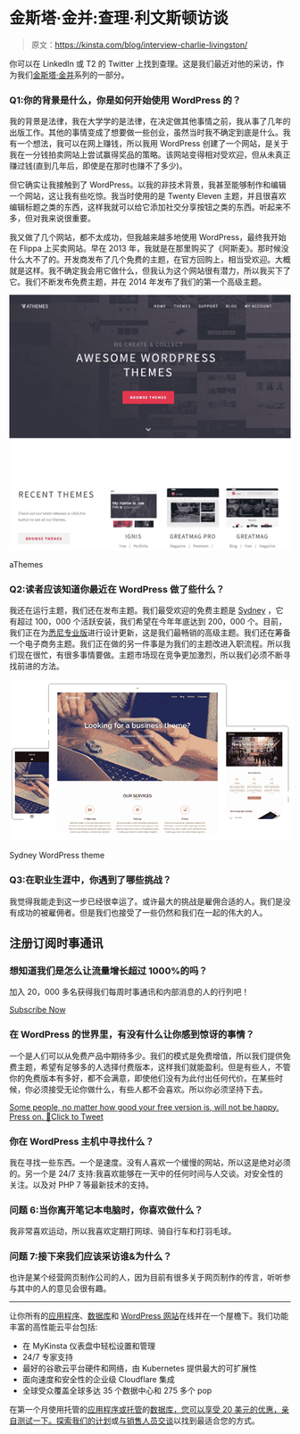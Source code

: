 # 金斯塔·金并:查理·利文斯顿访谈

> 原文：<https://kinsta.com/blog/interview-charlie-livingston/>

你可以在 LinkedIn 或 T2 的 Twitter 上找到查理。这是我们最近对他的采访，作为我们[金斯塔·金并](https://kinsta.com/?post_type=post&s=kingpin)系列的一部分。

### Q1:你的背景是什么，你是如何开始使用 WordPress 的？

我的背景是法律，我在大学学的是法律，在决定做其他事情之前，我从事了几年的出版工作。其他的事情变成了想要做一些创业，虽然当时我不确定到底是什么。我有一个想法，我可以在网上赚钱，所以我用 WordPress 创建了一个网站，是关于我在一分钱拍卖网站上尝试赢得奖品的策略。该网站变得相对受欢迎，但从未真正赚过钱(直到几年后，即使是在那时也赚不了多少)。

但它确实让我接触到了 WordPress。以我的非技术背景，我甚至能够制作和编辑一个网站，这让我有些吃惊。我当时使用的是 Twenty Eleven 主题，并且很喜欢编辑标题之类的东西，这样我就可以给它添加社交分享按钮之类的东西。听起来不多，但对我来说很重要。

我又做了几个网站，都不太成功，但我越来越多地使用 WordPress，最终我开始在 Flippa 上买卖网站。早在 2013 年，我就是在那里购买了《阿斯麦》。那时候没什么大不了的。开发商发布了几个免费的主题，在官方回购上，相当受欢迎。大概就是这样。我不确定我会用它做什么，但我认为这个网站很有潜力，所以我买下了它。我们不断发布免费主题，并在 2014 年发布了我们的第一个高级主题。

[![aThemes](img/c731810ca0dae7ab01069e1dbf8b331e.png)](https://athemes.com/)

aThemes



### Q2:读者应该知道你最近在 WordPress 做了些什么？

我还在运行主题，我们还在发布主题。我们最受欢迎的免费主题是 [Sydney](https://athemes.com/theme/sydney/) ，它有超过 100，000 个活跃安装，我们希望在今年年底达到 200，000 个。目前，我们正在为[悉尼专业版](https://athemes.com/theme/sydney-pro/)进行设计更新，这是我们最畅销的高级主题。我们还在筹备一个电子商务主题。我们正在做的另一件事是为我们的主题改进入职流程。所以我们现在很忙，有很多事情要做。主题市场现在竞争更加激烈，所以我们必须不断寻找前进的方法。

![Sydney WordPress theme](img/ab372d703d13ed497bc397976b151851.png)

Sydney WordPress theme



### Q3:在职业生涯中，你遇到了哪些挑战？

我觉得我能走到这一步已经很幸运了。或许最大的挑战是雇佣合适的人。我们是没有成功的被雇佣者。但是我们也接受了一些仍然和我们在一起的伟大的人。

## 注册订阅时事通讯



### 想知道我们是怎么让流量增长超过 1000%的吗？

加入 20，000 多名获得我们每周时事通讯和内部消息的人的行列吧！

[Subscribe Now](#newsletter)

### 在 WordPress 的世界里，有没有什么让你感到惊讶的事情？

一个是人们可以从免费产品中期待多少。我们的模式是免费增值，所以我们提供免费主题，希望有足够多的人选择付费版本，这样我们就能盈利。但是有些人，不管你的免费版本有多好，都不会满意，即使他们没有为此付出任何代价。在某些时候，你必须接受无论你做什么，有些人都不会喜欢。所以你必须坚持下去。

[Some people, no matter how good your free version is, will not be happy. Press on. 💪Click to Tweet](https://twitter.com/intent/tweet?url=https%3A%2F%2Fkinsta.com%2Fblog%2Finterview-charlie-livingston%2F&via=kinsta&text=Some+people%2C+no+matter+how+good+your+free+version+is%2C+will+not+be+happy.+Press+on.+%F0%9F%92%AA&hashtags=webdev%2CWordPress)

### 你在 WordPress 主机中寻找什么？

我在寻找一些东西。一个是速度。没有人喜欢一个缓慢的网站，所以这是绝对必须的。另一个是 24/7 支持:我喜欢能够在一天中的任何时间与人交谈。对安全性的关注。以及对 PHP 7 等最新技术的支持。

### 问题 6:当你离开笔记本电脑时，你喜欢做什么？

我非常喜欢运动，所以我喜欢定期打网球、骑自行车和打羽毛球。

### 问题 7:接下来我们应该采访谁&为什么？

也许是某个经营网页制作公司的人，因为目前有很多关于网页制作的传言，听听参与其中的人的意见会很有趣。

* * *

让你所有的[应用程序](https://kinsta.com/application-hosting/)、[数据库](https://kinsta.com/database-hosting/)和 [WordPress 网站](https://kinsta.com/wordpress-hosting/)在线并在一个屋檐下。我们功能丰富的高性能云平台包括:

*   在 MyKinsta 仪表盘中轻松设置和管理
*   24/7 专家支持
*   最好的谷歌云平台硬件和网络，由 Kubernetes 提供最大的可扩展性
*   面向速度和安全性的企业级 Cloudflare 集成
*   全球受众覆盖全球多达 35 个数据中心和 275 多个 pop

在第一个月使用托管的[应用程序或托管](https://kinsta.com/application-hosting/)的[数据库，您可以享受 20 美元的优惠，亲自测试一下。探索我们的](https://kinsta.com/database-hosting/)[计划](https://kinsta.com/plans/)或[与销售人员交谈](https://kinsta.com/contact-us/)以找到最适合您的方式。